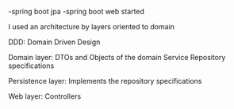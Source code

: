 -spring boot jpa
-spring boot web started


I used an architecture by layers oriented to domain

DDD:
Domain Driven Design

Domain layer:
DTOs and Objects of the domain
Service 
Repository specifications

Persistence layer:
Implements the repository specifications 

Web layer:
Controllers


